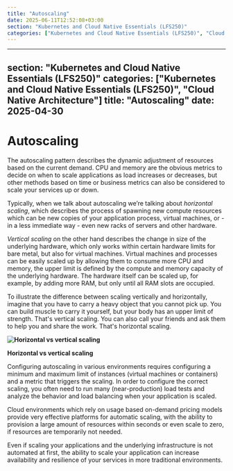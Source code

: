```yaml
---
title: "Autoscaling"
date: 2025-06-11T12:52:08+03:00
section: "Kubernetes and Cloud Native Essentials (LFS250)"
categories: ["Kubernetes and Cloud Native Essentials (LFS250)", "Cloud Native Architecture"]
---
```

---
section: "Kubernetes and Cloud Native Essentials (LFS250)"
categories: ["Kubernetes and Cloud Native Essentials (LFS250)", "Cloud Native Architecture"]
title: "Autoscaling"
date: 2025-04-30
---
# Autoscaling

The autoscaling pattern describes the dynamic adjustment of resources based on the current demand. CPU and memory are the obvious metrics to decide on when to scale applications as load increases or decreases, but other methods based on time or business metrics can also be considered to scale your services up or down.

Typically, when we talk about autoscaling we’re talking about _horizontal scaling_, which describes the process of spawning new compute resources which can be new copies of your application process, virtual machines, or - in a less immediate way - even new racks of servers and other hardware.

_Vertical scaling_ on the other hand describes the change in size of the underlying hardware, which only works within certain hardware limits for bare metal, but also for virtual machines. Virtual machines and processes can be easily scaled up by allowing them to consume more CPU and memory, the upper limit is defined by the compute and memory capacity of the underlying hardware. The hardware itself can be scaled up, for example, by adding more RAM, but only until all RAM slots are occupied.

To illustrate the difference between scaling vertically and horizontally, imagine that you have to carry a heavy object that you cannot pick up. You can build muscle to carry it yourself, but your body has an upper limit of strength. That's vertical scaling. You can also call your friends and ask them to help you and share the work. That's horizontal scaling.

**![Horizontal vs vertical scaling](https://d36ai2hkxl16us.cloudfront.net/course-uploads/e0df7fbf-a057-42af-8a1f-590912be5460/q2cr3c5d6279-Horizontalvsverticalscaling.png)**

**Horizontal vs vertical scaling**

Configuring autoscaling in various environments requires configuring a minimum and maximum limit of instances (virtual machines or containers) and a metric that triggers the scaling. In order to configure the correct scaling, you often need to run many (near-production) load tests and analyze the behavior and load balancing when your application is scaled.

Cloud environments which rely on usage based on-demand pricing models provide very effective platforms for automatic scaling, with the ability to provision a large amount of resources within seconds or even scale to zero, if resources are temporarily not needed.

Even if scaling your applications and the underlying infrastructure is not automated at first, the ability to scale your application can increase availability and resilience of your services in more traditional environments.